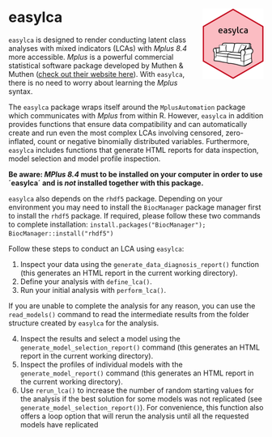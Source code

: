 # easylca <img src="man/figures/logo.png" align="right" height="139" alt="" />

`easylca` is designed to render conducting latent class analyses with mixed indicators (LCAs) with *Mplus 8.4* more accessible. *Mplus* is a powerful commercial statistical software package developed by Muthen & Muthen ([check out their website here](https://www.statmodel.com)). With `easylca`, there is no need to worry about learning the *Mplus* syntax.

The `easylca` package wraps itself around the `MplusAutomation` package which communicates with *Mplus* from within R. However, `easylca` in addition provides functions that ensure data compatibility and can automatically create and run even the most complex LCAs involving censored, zero-inflated, count or negative binomially distributed variables. Furthermore, `easylca` includes functions that generate HTML reports for data inspection, model selection and model profile inspection.

**Be aware: *MPlus 8.4* must to be installed on your computer in order to use ´easylca´ and is *not* installed together with this package.**

`easylca` also depends on the `rhdf5` package. Depending on your environment you may need to install the `BiocManager` package manager first to install the `rhdf5` package.
If required, please follow these two commands to complete installation:
    ``install.packages("BiocManager");
    BiocManager::install("rhdf5")``
  
Follow these steps to conduct an LCA using `easylca`: 
1. Inspect your data using the `generate_data_diagnosis_report()` function (this generates an HTML report in the current working directory).
2. Define your analysis with `define_lca()`.
3. Run your initial analysis with `perform_lca()`. 

If you are unable to complete the analysis for any reason, you can use the `read_models()` command to read the intermediate results from the folder structure created by `easylca` for the analysis.

4. Inspect the results and select a model using the `generate_model_selection_report()` command (this generates an HTML report in the current working directory).
5. Inspect the profiles of individual models with the `generate_model_report()` command (this generates an HTML report in the current working directory).
6. Use `rerun_lca()` to increase the number of random starting values for the analysis if the best solution for some models was not replicated (see `generate_model_selection_report()`). For convenience, this function also offers a loop option that will rerun the analysis until all the requested models have replicated 
